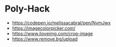 # Poly-Hack
- https://codepen.io/melissacabral/pen/NvmJwx
- https://imagecolorpicker.com/
- https://www.iloveimg.com/crop-image
- https://www.remove.bg/upload
